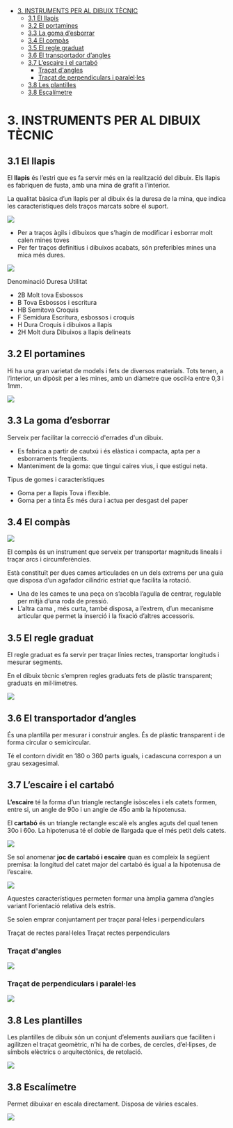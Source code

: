 - [3. INSTRUMENTS PER AL DIBUIX TÈCNIC](#3-instruments-per-al-dibuix-t%c3%88cnic)
  - [3.1 El llapis](#31-el-llapis)
  - [3.2 El portamines](#32-el-portamines)
  - [3.3 La goma d’esborrar](#33-la-goma-desborrar)
  - [3.4 El compàs](#34-el-comp%c3%a0s)
  - [3.5 El regle graduat](#35-el-regle-graduat)
  - [3.6 El transportador d’angles](#36-el-transportador-dangles)
  - [3.7 L’escaire i el cartabó](#37-lescaire-i-el-cartab%c3%b3)
    - [Traçat d'angles](#tra%c3%a7at-dangles)
    - [Traçat de perpendiculars i paralel·les](#tra%c3%a7at-de-perpendiculars-i-paralelles)
  - [3.8 Les plantilles](#38-les-plantilles)
  - [3.8 Escalímetre](#38-escal%c3%admetre)

# 3. INSTRUMENTS PER AL DIBUIX TÈCNIC

## 3.1 El llapis

El **llapis** és l’estri que es fa servir més en la realització del dibuix. Els llapis es fabriquen de fusta, amb una mina de grafit a l’interior.

La qualitat bàsica d’un llapis per al dibuix és la duresa de la mina, que indica les característiques dels traços marcats sobre el suport. 

![](img/2019-10-23-09-04-39.png)

- Per a traços àgils i dibuixos que s’hagin de modificar i esborrar molt calen mines toves
- Per fer traços definitius i dibuixos acabats, són preferibles mines una mica més dures.

![](img/2019-10-10-08-36-46.png)

Denominació Duresa Utilitat

- 2B Molt tova Esbossos
- B Tova Esbossos i escritura
- HB Semitova Croquis
- F Semidura Escritura, esbossos i croquis
- H Dura Croquis i dibuixos a llapis
- 2H Molt dura Dibuixos a llapis
delineats

## 3.2 El portamines

Hi ha una gran varietat de models i fets de diversos materials. Tots tenen, a l’interior, un dipòsit per a les mines, amb un diàmetre que oscil·la entre 0,3 i 1mm.

![](img/2019-10-23-08-57-09.png)

## 3.3 La goma d’esborrar

Serveix per facilitar la correcció d'errades d'un dibuix.

- Es fabrica a partir de cautxú i és elàstica i compacta, apta per a esborraments freqüents.
- Manteniment de la goma: que tingui caires vius, i que estigui neta.

Tipus de gomes i característiques

- Goma per a llapis Tova i flexible.
- Goma per a tinta És més dura i actua per desgast del paper

## 3.4 El compàs

![](img/2019-10-23-08-57-37.png)

El compàs és un instrument que serveix per transportar magnituds lineals i traçar arcs i
circumferències.

Està constituït per dues cames articulades en un dels extrems per una guia que disposa d’un
agafador cilíndric estriat que facilita la rotació. 

- Una de les cames te una peça on s’acobla l’agulla de centrar, regulable per mitjà d’una roda de pressió.
- L’altra cama , més curta, també disposa, a l’extrem, d’un mecanisme articular que permet la inserció i la fixació d’altres accessoris.

## 3.5 El regle graduat

El regle graduat es fa servir per traçar línies rectes, transportar longituds i mesurar segments. 

En el dibuix tècnic s’empren regles graduats fets de plàstic transparent; graduats en mil·límetres.

![](img/2019-10-23-08-58-06.png)

## 3.6 El transportador d’angles

És una plantilla per mesurar i construir angles. És de plàstic transparent i de forma circular o semicircular. 

Té el contorn dividit en 180 o 360 parts iguals, i cadascuna correspon a un grau sexagesimal.

## 3.7 L’escaire i el cartabó

**L’escaire** té la forma d’un triangle rectangle isòsceles i els catets formen, entre si, un angle de 90o i un angle de 45o amb la hipotenusa.

El **cartabó** és un triangle rectangle escalè els angles aguts del qual tenen 30o i 60o. La hipotenusa té el doble de llargada que el més petit dels catets.

![](img/2019-10-10-08-37-21.png)

Se sol anomenar **joc de cartabó i escaire** quan es compleix la següent premisa: la longitud del
catet major del cartabó és igual a la hipotenusa de l’escaire.

![](img/2019-10-10-08-37-50.png)

Aquestes característiques permeten formar una àmplia gamma d’angles variant l’orientació
relativa dels estris.

Se solen emprar conjuntament per traçar paral·leles i perpendiculars

Traçat de rectes paral·leles Traçat rectes perpendiculars

### Traçat d'angles

![](img/2019-10-10-08-32-01.png)

### Traçat de perpendiculars i paralel·les

![](img/2019-10-10-08-32-30.png)

## 3.8 Les plantilles

Les plantilles de dibuix són un conjunt d’elements auxiliars que faciliten i agilitzen el traçat
geomètric, n’hi ha de corbes, de cercles, d’el·lipses, de símbols elèctrics o arquitectònics, de
retolació.

![](img/2019-10-23-09-00-31.png)

## 3.8 Escalímetre

Permet dibuixar en escala directament. Disposa de vàries escales.

![](img/2019-10-23-08-58-59.png)